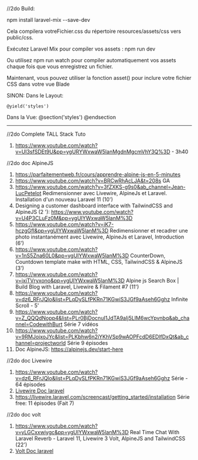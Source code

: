 
//2do Build:

npm install laravel-mix --save-dev

Cela compilera votreFichier.css du répertoire resources/assets/css vers public/css.

Exécutez Laravel Mix pour compiler vos assets :
npm run dev

Ou utilisez npm run watch pour compiler automatiquement vos assets chaque fois que vous enregistrez un fichier.

Maintenant, vous pouvez utiliser la fonction asset() pour inclure votre fichier CSS dans votre vue Blade

SINON:
Dans le Layout:
<head>
    <!-- Autres balises head ici -->

    @yield('styles')
</head>

Dans la Vue:
@section('styles')
    <style>
        {{ file_get_contents(resource_path('views/chemin/vers/votre/fichier.css')) }}
    </style>
@endsection


---

//2do Complete TALL Stack Tuto
1) https://www.youtube.com/watch?v=Ul3sfSDEt9U&pp=ygURYWxwaW5lanMgdnMgcmVhY3Q%3D - 3h40

//2do doc AlpineJS
1) https://parfaitementweb.fr/cours/apprendre-alpine-js-en-5-minutes
2) https://www.youtube.com/watch?v=BRCwRhAcLJA&t=208s
    GA
3) https://www.youtube.com/watch?v=3fZXKS-g9s0&ab_channel=Jean-LucPetelot
   Redimensionner avec Livewire, AlpineJs et Laravel. Installation d'un nouveau Laravel 11 (10')
4) Designing a customer dashboard interface with TailwindCSS and AlpineJS (2 '): https://www.youtube.com/watch?v=U4P3CLuFz0M&pp=ygUIYWxwaW5lanM%3D
5) https://www.youtube.com/watch?v=iK7-hczgGfI&pp=ygUIYWxwaW5lanM%3D
    Redimensionner et recadrer une photo instantanément avec Livewire, AlpineJs et Laravel, Introduction (6')
6) https://www.youtube.com/watch?v=1nS5Zna60L0&pp=ygUIYWxwaW5lanM%3D
   CounterDown, Countdown template make with HTML, CSS, TailwindCSS & AlpineJS (3')
7) https://www.youtube.com/watch?v=jxiTVryxono&pp=ygUIYWxwaW5lanM%3D
    Alpine js Search Box | Build Blog with Laravel, Livewire & Filament #7 (11')
8) https://www.youtube.com/watch?v=dz6_RFrJQlo&list=PLqDySLfPKRn71KGwiS3JGf9aAseh6Gghz
    Infinite Scroll - 5'
9) https://www.youtube.com/watch?v=Z_QQQdNopp4&list=PLr0BjDocnuI1JdTA9aIj5LIM6wcYpvnbq&ab_channel=CodewithBurt
    Série 7 vidéos
10) https://www.youtube.com/watch?v=9RMJojxoJYc&list=PLKbhw6n2iYKhVSp9wAOPFcdD6EDlfDxQt&ab_channel=projectworld
    Série 9 épisodes
11) Doc AlpineJS: https://alpinejs.dev/start-here

//2do doc Livewire
1) https://www.youtube.com/watch?v=dz6_RFrJQlo&list=PLqDySLfPKRn71KGwiS3JGf9aAseh6Gghz
  Série - 64 épisodes
2) [Livewire Doc laravel](https://livewire.laravel.com/docs/)
3) https://livewire.laravel.com/screencast/getting_started/installation
    Série free: 11 épisodes (Fait 7)


//2do doc volt
1) https://www.youtube.com/watch?v=yLGCxxwiygc&pp=ygUIYWxwaW5lanM%3D
    Real Time Chat With Laravel Reverb - Laravel 11, Livewire 3 Volt, AlpineJS and TailwindCSS (22')
2) [Volt Doc laravel](https://livewire.laravel.com/docs/volt)
